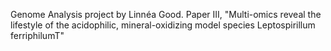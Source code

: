 Genome Analysis project by Linnéa Good. 
Paper III, "Multi-omics reveal the lifestyle of the acidophilic, mineral-oxidizing model species Leptospirillum ferriphilumT"

